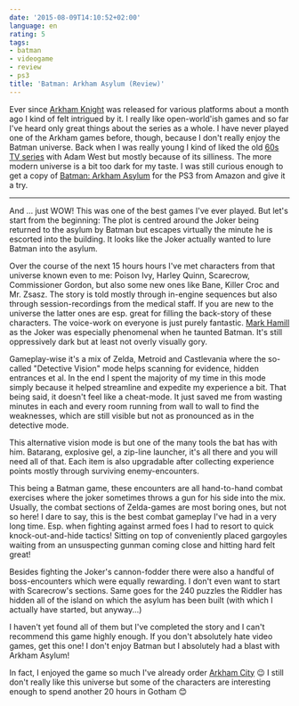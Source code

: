 ```yaml
---
date: '2015-08-09T14:10:52+02:00'
language: en
rating: 5
tags:
- batman
- videogame
- review
- ps3
title: 'Batman: Arkham Asylum (Review)'
---
```



Ever since
[Arkham Knight](http://www.giantbomb.com/batman-arkham-knight/3030-45577/) was
released for various platforms about a month ago I kind of felt intrigued by
it. I really like open-world'ish games and so far I've heard only great things
about the series as a whole. I have never played one of the Arkham games before,
though, because I don't really enjoy the Batman universe. Back when I was really
young I kind of liked the old
[60s TV series](https://en.wikipedia.org/wiki/Batman_(TV_series)) with Adam West
but mostly because of its silliness. The more modern universe is a bit too dark
for my taste. I was still curious enough to get a copy of
[Batman: Arkham Asylum](http://www.giantbomb.com/batman-arkham-asylum/3030-23245/)
for the PS3 from Amazon and give it a try.

------------------

And ... just WOW! This was one of the best games I've ever played. But let's
start from the beginning: The plot is centred around the Joker being returned
to the asylum by Batman but escapes virtually the minute he is escorted into the
building. It looks like the Joker actually wanted to lure Batman into the
asylum.

Over the course of the next 15 hours hours I've met characters from that
universe known even to me: Poison Ivy, Harley Quinn, Scarecrow, Commissioner
Gordon, but also some new ones like Bane, Killer Croc and Mr. Zsasz. The story
is told mostly through in-engine sequences but also through session-recordings
from the medical staff. If you are new to the universe the latter ones are
esp. great for filling the back-story of these characters. The voice-work on
everyone is just purely
fantastic. [Mark Hamill](http://www.imdb.com/name/nm0000434/) as the Joker was
especially phenomenal when he taunted Batman. It's still oppressively dark but at
least not overly visually gory.

Gameplay-wise it's a mix of Zelda, Metroid and Castlevania where the so-called
"Detective Vision" mode helps scanning for evidence, hidden entrances et al. In
the end I spent the majority of my time in this mode simply because it helped
streamline and expedite my experience a bit. That being said, it doesn't feel
like a cheat-mode. It just saved me from wasting minutes in each and every room
running from wall to wall to find the weaknesses, which are still visible but
not as pronounced as in the detective mode.

This alternative vision mode is but one of the many tools the bat has with
him. Batarang, explosive gel, a zip-line launcher, it's all there and you will
need all of that. Each item is also upgradable after collecting experience
points mostly through surviving enemy-encounters.

This being a Batman game, these encounters are all hand-to-hand combat exercises
where the joker sometimes throws a gun for his side into the mix. Usually, the
combat sections of Zelda-games are most boring ones, but not so here! I dare to
say, this is the best combat gameplay I've had in a very long time. Esp. when
fighting against armed foes I had to resort to quick knock-out-and-hide tactics!
Sitting on top of conveniently placed gargoyles waiting from an unsuspecting
gunman coming close and hitting hard felt great!

Besides fighting the Joker's cannon-fodder there were also a handful of
boss-encounters which were equally rewarding. I don't even want to start with
Scarecrow's sections. Same goes for the 240 puzzles the Riddler has hidden all
of the island on which the asylum has been built (with which I actually have
started, but anyway...)

I haven't yet found all of them but I've completed the story and I can't
recommend this game highly enough. If you don't absolutely hate video games, get
this one! I don't enjoy Batman but I absolutely had a blast with Arkham Asylum!

In fact, I enjoyed the game so much I've already order
[Arkham City](http://www.giantbomb.com/batman-arkham-knight/3030-45577/) 😉 I
still don't really like this universe but some of the characters are interesting
enough to spend another 20 hours in Gotham 😊
